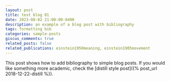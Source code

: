 ```yaml
---
layout: post
title: test blog 01
date: 2023-08-02 21:00:00-0400
description: an example of a blog post with bibliography
tags: formatting bib
categories: sample-posts
giscus_comments: true
related_posts: false
related_publications: einstein1950meaning, einstein1905movement
---
```


This post shows how to add bibliography to simple blog posts. If you would like something more academic, check the [distill style post]({% post_url 2018-12-22-distill %}).
